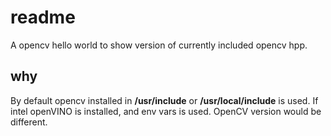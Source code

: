 # readme

A opencv hello world to show version of currently included opencv hpp.

## why

By default opencv installed in **/usr/include** or **/usr/local/include** is used.
If intel openVINO is installed, and env vars is used. OpenCV version would be
different.

